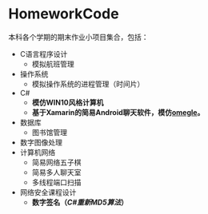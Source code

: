 # HomeworkCode

本科各个学期的期末作业小项目集合，包括：
* C语言程序设计
    * 模拟航班管理
* 操作系统
    * 模拟操作系统的进程管理（时间片）
* C#
    * **模仿WIN10风格计算机**
    * **基于Xamarin的简易Android聊天软件，模仿[omegle](http://www.omegle.com/)。**
* 数据库
    * 图书馆管理
* 数字图像处理
* 计算机网络
    * 简易网络五子棋
    * 简易多人聊天室
    * 多线程端口扫描
* 网络安全课程设计
    * **数字签名（*C#重新MD5算法*）**
